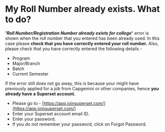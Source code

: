 # My Roll Number already exists. What to do?

**'**_**Roll Number/Registration Number already exists for college**_**'** error is shown when the roll number that you entered has been already used. In this case please **check that you have correctly entered your roll number.** Also, please check that you have correctly entered the following details - 

* Program
* Major/Branch
* Batch
* Current Semester

If the error still does not go away, this is because your might have previously applied for a job from Capgemini or other companies, hence **you already have a Superset account.** 

* Please go to - [https://app.joinsuperset.com/](https://app.joinsuperset.com/)
* Enter your Superset account email ID.
* Enter your password.
* If you do not remember your password, click on Forgot Password.

